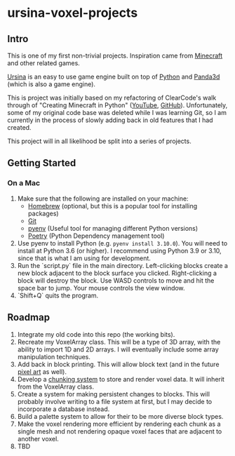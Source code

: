 # ursina-voxel-projects

## Intro
This is one of my first non-trivial projects. Inspiration came from [Minecraft](https://www.minecraft.net/en-us) and
other related games.

[Ursina](https://www.ursinaengine.org/index.html) is an easy to use game engine built on top of
[Python](https://www.python.org) and [Panda3d](https://www.panda3d.org) (which is also a game engine).

This is project was initially based on my refactoring of ClearCode's walk through of "Creating Minecraft in Python"
([YouTube](https://www.youtube.com/watch?v=DHSRaVeQxIk),
[GitHub](https://github.com/clear-code-projects/Minecraft-in-Python)). Unfortunately, some of my original code base was
deleted while I was learning Git, so I am currently in the process of slowly adding back in old features that I had
created.

This project will in all likelihood be split into a series of projects.

## Getting Started

### On a Mac
<ol>
  <li>Make sure that the following are installed on your machine:
    <ul>
      <li><a href="https://brew.sh">Homebrew</a> (optional, but this is a popular tool for installing packages)
      <li><a href="https://git-scm.com">Git</a>
      <li><a href="https://github.com/pyenv/pyenv">pyenv</a> (Useful tool for managing different Python versions)
      <li><a href="https://python-poetry.org">Poetry</a> (Python Dependency management tool)
    </ul>
  <li>Use pyenv to install Python (e.g. <code>pyenv install 3.10.0</code>). You will need to install at Python 3.6 (or
higher). I recommend using Python 3.9 or 3.10, since that is what I am using for development.
  <li>Run the `script.py` file in the main directory. Left-clicking blocks create a new block adjacent to the block
surface you clicked. Right-clicking a block will destroy the block. Use WASD controls to move and hit the space bar to
jump. Your mouse controls the view window.
  <li>`Shift+Q` quits the program.
</ol>

## Roadmap
<ol>
  <li>Integrate my old code into this repo (the working bits).
  <li>Recreate my VoxelArray class. This will be a type of 3D array, with the ability to import 1D and 2D arrays. I will eventually include some array manipulation techniques.
  <li>Add back in block printing. This will allow block text (and in the future <a href="https://en.wikipedia.org/wiki/Pixel_art">pixel art</a> as well).
  <li>Develop a <a href="https://minecraft.fandom.com/wiki/Chunk">chunking system</a> to store and render voxel data. It will inherit from the VoxelArray class.
  <li>Create a system for making persistent changes to blocks. This will probably involve writing to a file system at first, but I may decide to incorporate a database instead.
  <li>Build a palette system to allow for their to be more diverse block types.
  <li>Make the voxel rendering more efficient by rendering each chunk as a single mesh and not rendering opaque voxel faces that are adjacent to another voxel.
  <li>TBD
</ol>
